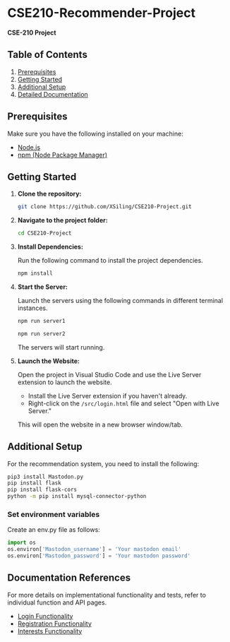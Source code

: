 # CSE210-Recommender-Project

**CSE-210 Project**

## Table of Contents

1. [Prerequisites](#prerequisites)
2. [Getting Started](#getting-started)
3. [Additional Setup](#additional-setup)
4. [Detailed Documentation](#documentation-references)

## Prerequisites

Make sure you have the following installed on your machine:

- [Node.js](https://nodejs.org/)
- [npm (Node Package Manager)](https://www.npmjs.com/)

## Getting Started

1. **Clone the repository:**

    ```bash
    git clone https://github.com/XSiling/CSE210-Project.git
    ```

2. **Navigate to the project folder:**

    ```bash
    cd CSE210-Project
    ```
    
3. **Install Dependencies:**

    Run the following command to install the project dependencies.

    ```bash
    npm install
    ```

4. **Start the Server:**

    Launch the servers using the following commands in different terminal instances.

    ```bash
    npm run server1
    ```
    ```bash
    npm run server2
    ```

    The servers will start running.

5. **Launch the Website:**

    Open the project in Visual Studio Code and use the Live Server extension to launch the website.

    - Install the Live Server extension if you haven't already.
    - Right-click on the `/src/login.html` file and select "Open with Live Server."

    This will open the website in a new browser window/tab.

## Additional Setup

For the recommendation system, you need to install the following:

```bash
pip3 install Mastodon.py
pip install flask
pip install flask-cors
python -m pip install mysql-connector-python
```


### Set environment variables
Create an env.py file as follows:


```python
import os
os.environ['Mastodon_username'] = 'Your mastodon email'
os.environ['Mastodon_password'] = 'Your mastodon password'
```

## Documentation References

For more details on implementational functionality and tests, refer to individual function and API pages.

- [Login Functionality](docs/backend/login.md)
- [Registration Functionality](docs/backend/register.md)
- [Interests Functionality](docs/backend/interests.md)

